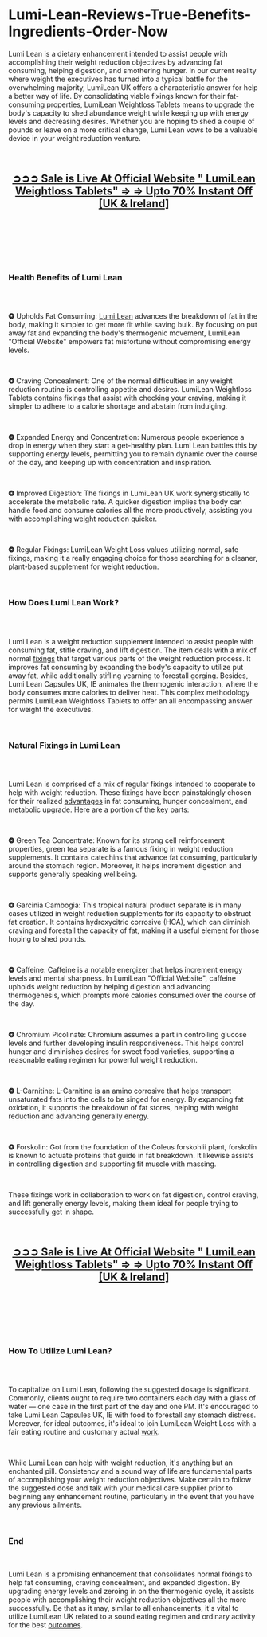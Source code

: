 # Lumi-Lean-Reviews-True-Benefits-Ingredients-Order-Now

<p>Lumi Lean is a dietary enhancement intended to assist people with accomplishing their weight reduction objectives by advancing fat consuming, helping digestion, and smothering hunger. In our current reality where weight the executives has turned into a typical battle for the overwhelming majority, LumiLean UK offers a characteristic answer for help a better way of life. By consolidating viable fixings known for their fat-consuming properties, LumiLean Weightloss Tablets means to upgrade the body's capacity to shed abundance weight while keeping up with energy levels and decreasing desires. Whether you are hoping to shed a couple of pounds or leave on a more critical change, Lumi Lean vows to be a valuable device in your weight reduction venture.</p>
<p>&nbsp;</p>
<h2 style="text-align: center;"><strong><a href="https://lumileann.co.uk/go/checkout/">➲➲➲&nbsp;Sale is Live At Official Website " LumiLean Weightloss Tablets" =&gt; =&gt; Upto 70% Instant Off [UK &amp; Ireland]</a></strong></h2>
<h2 style="text-align: center;">&nbsp;</h2>
<p><a href="https://lumileann.co.uk/go/checkout/"><img src="https://storage.penzu.com/g/UYdWwaXLgdiGQcvc" alt="" /></a></p>
<p>&nbsp;</p>
<h3><strong>Health Benefits of Lumi Lean</strong></h3>
<h3>&nbsp;</h3>
<p><strong>❂</strong>&nbsp;Upholds Fat Consuming:&nbsp;<a href="https://lumileann.co.uk/">Lumi Lean</a>&nbsp;advances the breakdown of fat in the body, making it simpler to get more fit while saving bulk. By focusing on put away fat and expanding the body's thermogenic movement, LumiLean "Official Website" empowers fat misfortune without compromising energy levels.</p>
<p>&nbsp;</p>
<p><strong>❂</strong>&nbsp;Craving Concealment: One of the normal difficulties in any weight reduction routine is controlling appetite and desires. LumiLean Weightloss Tablets contains fixings that assist with checking your craving, making it simpler to adhere to a calorie shortage and abstain from indulging.</p>
<p>&nbsp;</p>
<p><strong>❂</strong>&nbsp;Expanded Energy and Concentration: Numerous people experience a drop in energy when they start a get-healthy plan. Lumi Lean battles this by supporting energy levels, permitting you to remain dynamic over the course of the day, and keeping up with concentration and inspiration.</p>
<p>&nbsp;</p>
<p><strong>❂</strong>&nbsp;Improved Digestion: The fixings in LumiLean UK work synergistically to accelerate the metabolic rate. A quicker digestion implies the body can handle food and consume calories all the more productively, assisting you with accomplishing weight reduction quicker.</p>
<p>&nbsp;</p>
<p><strong>❂</strong>&nbsp;Regular Fixings: LumiLean Weight Loss values utilizing normal, safe fixings, making it a really engaging choice for those searching for a cleaner, plant-based supplement for weight reduction.</p>
<p>&nbsp;</p>
<h3><strong>How Does Lumi Lean Work?</strong></h3>
<h3>&nbsp;</h3>
<p>Lumi Lean is a weight reduction supplement intended to assist people with consuming fat, stifle craving, and lift digestion. The item deals with a mix of normal&nbsp;<a href="https://fitexdiet.fr/lumilean/">fixings</a>&nbsp;that target various parts of the weight reduction process. It improves fat consuming by expanding the body's capacity to utilize put away fat, while additionally stifling yearning to forestall gorging. Besides, Lumi Lean Capsules UK, IE animates the thermogenic interaction, where the body consumes more calories to deliver heat. This complex methodology permits LumiLean Weightloss Tablets to offer an all encompassing answer for weight the executives.</p>
<p>&nbsp;</p>
<h3><strong>Natural Fixings in Lumi Lean</strong></h3>
<h3>&nbsp;</h3>
<p>Lumi Lean is comprised of a mix of regular fixings intended to cooperate to help with weight reduction. These fixings have been painstakingly chosen for their realized&nbsp;<a href="https://180rxmale.com/">advantages</a>&nbsp;in fat consuming, hunger concealment, and metabolic upgrade. Here are a portion of the key parts:</p>
<p>&nbsp;</p>
<p><strong>❂</strong>&nbsp;Green Tea Concentrate: Known for its strong cell reinforcement properties, green tea separate is a famous fixing in weight reduction supplements. It contains catechins that advance fat consuming, particularly around the stomach region. Moreover, it helps increment digestion and supports generally speaking wellbeing.</p>
<p>&nbsp;</p>
<p><strong>❂</strong>&nbsp;Garcinia Cambogia: This tropical natural product separate is in many cases utilized in weight reduction supplements for its capacity to obstruct fat creation. It contains hydroxycitric corrosive (HCA), which can diminish craving and forestall the capacity of fat, making it a useful element for those hoping to shed pounds.</p>
<p>&nbsp;</p>
<p><strong>❂</strong>&nbsp;Caffeine: Caffeine is a notable energizer that helps increment energy levels and mental sharpness. In LumiLean "Official Website", caffeine upholds weight reduction by helping digestion and advancing thermogenesis, which prompts more calories consumed over the course of the day.</p>
<p>&nbsp;</p>
<p><strong>❂</strong>&nbsp;Chromium Picolinate: Chromium assumes a part in controlling glucose levels and further developing insulin responsiveness. This helps control hunger and diminishes desires for sweet food varieties, supporting a reasonable eating regimen for powerful weight reduction.</p>
<p>&nbsp;</p>
<p><strong>❂</strong>&nbsp;L-Carnitine: L-Carnitine is an amino corrosive that helps transport unsaturated fats into the cells to be singed for energy. By expanding fat oxidation, it supports the breakdown of fat stores, helping with weight reduction and advancing generally energy.</p>
<p>&nbsp;</p>
<p><strong>❂</strong>&nbsp;Forskolin: Got from the foundation of the Coleus forskohlii plant, forskolin is known to actuate proteins that guide in fat breakdown. It likewise assists in controlling digestion and supporting fit muscle with massing.</p>
<p>&nbsp;</p>
<p>These fixings work in collaboration to work on fat digestion, control craving, and lift generally energy levels, making them ideal for people trying to successfully get in shape.</p>
<p>&nbsp;</p>
<h2 style="text-align: center;"><strong><a href="https://lumileann.co.uk/go/checkout/">➲➲➲&nbsp;Sale is Live At Official Website " LumiLean Weightloss Tablets" =&gt; =&gt; Upto 70% Instant Off [UK &amp; Ireland]</a></strong></h2>
<h2 style="text-align: center;">&nbsp;</h2>
<p><a href="https://lumileann.co.uk/go/checkout/"><img src="https://storage.penzu.com/g/Vpo1rR56NbRh72K8" alt="" /></a></p>
<p>&nbsp;</p>
<h3><strong>How To Utilize Lumi Lean?</strong></h3>
<h3>&nbsp;</h3>
<p>To capitalize on Lumi Lean, following the suggested dosage is significant. Commonly, clients ought to require two containers each day with a glass of water &mdash; one case in the first part of the day and one PM. It's encouraged to take Lumi Lean Capsules UK, IE with food to forestall any stomach distress. Moreover, for ideal outcomes, it's ideal to join LumiLean Weight Loss with a fair eating routine and customary actual&nbsp;<a href="https://fitbreathing.com/bioluna/">work</a>.</p>
<p>&nbsp;</p>
<p>While Lumi Lean can help with weight reduction, it's anything but an enchanted pill. Consistency and a sound way of life are fundamental parts of accomplishing your weight reduction objectives. Make certain to follow the suggested dose and talk with your medical care supplier prior to beginning any enhancement routine, particularly in the event that you have any previous ailments.</p>
<p>&nbsp;</p>
<h3><strong>End</strong></h3>
<p>&nbsp;</p>
<p>Lumi Lean is a promising enhancement that consolidates normal fixings to help fat consuming, craving concealment, and expanded digestion. By upgrading energy levels and zeroing in on the thermogenic cycle, it assists people with accomplishing their weight reduction objectives all the more successfully. Be that as it may, similar to all enhancements, it's vital to utilize LumiLean UK related to a sound eating regimen and ordinary activity for the best&nbsp;<a href="https://180rxketo.com/">outcomes</a>.</p>
